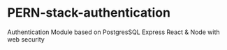 # PERN-stack-authentication
Authentication Module based on PostgresSQL Express React &amp; Node with web security
